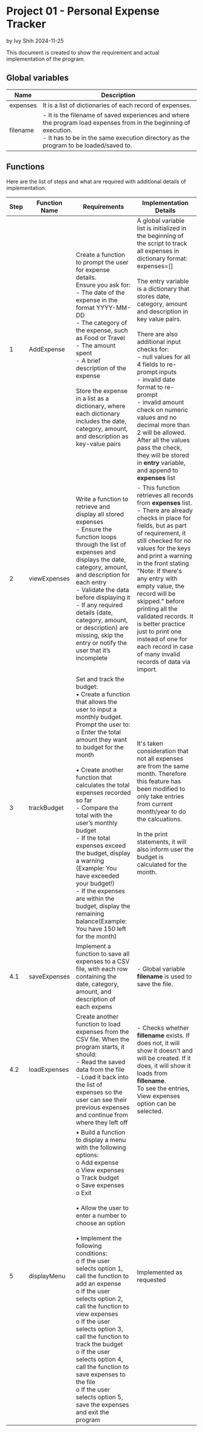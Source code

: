 # Project 01 - Personal Expense Tracker
  by Ivy Shih   2024-11-25

This document is created to show the requirement and actual implementation of the program.

## Global variables

|Name|Description|
|-|-|
|expenses|It is a list of dictionaries of each record of expenses.|
|filename|- It is the filename of saved experiences and where the program load expenses from in the beginning of execution.<br>- It has to be in the same execution directory as the program to be loaded/saved to.|


## Functions
Here are the list of steps and what are required with additional details of implementation:

|Step| Function Name| Requirements| Implementation Details |
|-|-|-|-|
|1| AddExpense | Create a function to prompt the user for expense details.<br>Ensure you ask for:<br>- The date of the expense in the format YYYY-MM-DD<br>- The category of the expense, such as Food or Travel<br>- The amount spent<br>- A brief description of the expense<br><br>Store the expense in a list as a dictionary, where each dictionary includes the date, category, amount, and description as key-value pairs<br>|A global variable list is initialized in the beginning of the script to track all expenses in dictionary format: expenses=[]<br><br>The entry variable is a dictionary that stores date, category, amount and description in key value pairs.  <br><br>There are also additional input checks for:<br>- null values for all 4 fields to re-prompt inputs<br>- invalid date format to re-prompt<br>- invalid amount check on numeric values and no decimal more than 2 will be allowed.<br>After all the values pass the check, they will be stored in **entry** variable, and append to **expenses** list
|2|viewExpenses|Write a function to retrieve and display all stored expenses<br>- Ensure the function loops through the list of expenses and displays the date, category, amount, and description for each entry<br>- Validate the data before displaying it - If any required details (date, category, amount, or description) are missing, skip the entry or notify the user that it’s incomplete|- This function retrieves all records from **expenses** list.<br>- There are already checks in place for fields, but as part of requirement, it still checked for no values for the keys and print a warning in the front stating "Note: If there's any entry with empty value, the record will be skipped." before printing all the validated records.  It is better practice just to print one instead of one for each record in case of many invalid records of data via import.
|3|trackBudget| Set and track the budget:<br>• Create a function that allows the user to input a monthly budget. Prompt the user to:<br>o Enter the total amount they want to budget for the month<br><br>• Create another function that calculates the total expenses recorded so far<br>- Compare the total with the user’s monthly budget<br>- If the total expenses exceed the budget, display a warning (Example: You have exceeded your budget!)<br>- If the expenses are within the budget, display the remaining balance(Example: You have 150 left for the month)|It's taken consideration that not all expenses are from the same month.  Therefore this feature has been modified to only take entries from current month/year to do the calcuations.<br><br>In the print statements, it will also inform user the budget is calculated for the month.|
|4.1|saveExpenses|Implement a function to save all expenses to a CSV file, with each row containing the date, category, amount, and description of each expens|- Global variable **filename** is used to save the file.|
|4.2|loadExpenses|Create another function to load expenses from the CSV file. When the program starts, it should:<br>- Read the saved data from the file<br>- Load it back into the list of expenses so the user can see their previous expenses and continue from where they left off|- Checks whether **fillename** exists.  If does not, it will show it doesn't and will be created.  If it does, it will show it loads from **fillename**.<br>To see the entries, View expenses option can be selected.|
|5|displayMenu|• Build a function to display a menu with the following options:<br>o Add expense<br>o View expenses<br>o Track budget<br>o Save expenses<br>o Exit<br><br>• Allow the user to enter a number to choose an option<br><br>• Implement the following conditions:<br>o If the user selects option 1, call the function to add an expense<br>o If the user selects option 2, call the function to view expenses<br>o If the user selects option 3, call the function to track the budget<br>o If the user selects option 4, call the function to save expenses to the file<br>o If the user selects option 5, save the expenses and exit the program|Implemented as requested|

